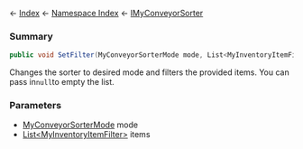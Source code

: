 ← [Index](Api-Index) ← [Namespace Index](Namespace-Index) ← [IMyConveyorSorter](Sandbox.ModAPI.Ingame.IMyConveyorSorter)

### Summary

```csharp
public void SetFilter(MyConveyorSorterMode mode, List<MyInventoryItemFilter> items)
```

Changes the sorter to desired mode and filters the provided items. You can pass in`null`to empty the list.

### Parameters

* [MyConveyorSorterMode](Sandbox.ModAPI.Ingame.MyConveyorSorterMode) mode
* [List\<MyInventoryItemFilter>](https://docs.microsoft.com/en-us/dotnet/api/System.Collections.Generic.List-1?view=netframework-4.6) items
